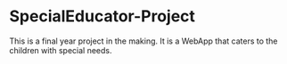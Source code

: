 # SpecialEducator-Project
This is a final year project in the making. It is a WebApp that caters to the children with special needs. 
